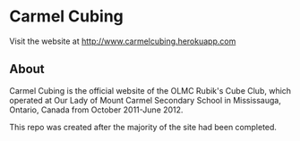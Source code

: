 # Carmel Cubing

Visit the website at http://www.carmelcubing.herokuapp.com

## About

Carmel Cubing is the official website of the OLMC Rubik's Cube Club, which operated at Our Lady of Mount Carmel Secondary School in Mississauga, Ontario, Canada from October 2011-June 2012.

This repo was created after the majority of the site had been completed.
